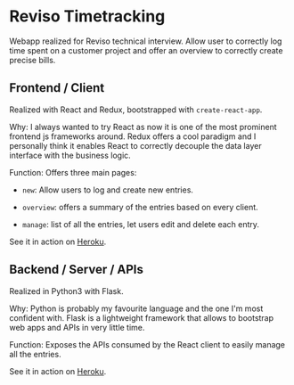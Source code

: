 # Reviso Timetracking

Webapp realized for Reviso technical interview. Allow user to correctly log time spent on a customer project and offer an 
overview to correctly create precise bills.

## Frontend / Client 
Realized with React and Redux, bootstrapped with `create-react-app`.

Why: I always wanted to try React as now it is one of the most prominent frontend js frameworks around. 
Redux offers a cool paradigm and I personally think it enables React to correctly decouple the 
data layer interface with the business logic.

Function: Offers three main pages: 

* `new`: Allow users to log and create new entries.

* `overview`: offers a summary of the entries based on every client.

* `manage`: list of all the entries, let users edit and delete each entry.

See it in action on [Heroku](https://reviso-timetracking-client.herokuapp.com/).

## Backend / Server / APIs
Realized in Python3 with Flask. 

Why: Python is probably my favourite language and the one 
I'm most confident with. Flask is a lightweight framework that allows to bootstrap web apps and APIs 
in very little time.

Function: Exposes the APIs consumed by the React client to easily manage all the entries.

See it in action on [Heroku](https://reviso-timetracking-server.herokuapp.com/api/v0.1/entries).
